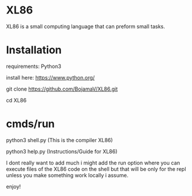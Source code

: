 # XL86
XL86 is a small computing language that can preform small tasks.

# Installation
requirements: Python3

install here: https://www.python.org/

git clone https://github.com/BojamaV/XL86.git

cd XL86

# cmds/run
python3 shell.py (This is the compiler XL86)

python3 help.py (Instructions/Guide for XL86)

I dont really want to add much i might add the run option where you can execute files of the XL86 code on the shell but that will be only for the repl unless you make something work locally i assume.

enjoy!
